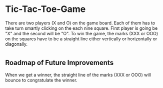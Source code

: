 # Tic-Tac-Toe-Game
There are two players (X and O) on the game board. Each of them has to take turn smartly clicking on the each nine square. First player is going be "X"
and the second will be "O".
To win the game, the marks (XXX or OOO) on the squares have to be a straight line either vertically or horizontally or diagonally. 
# <h2>Roadmap of Future Improvements</h2>
When we get a winner, the straight line of the marks (XXX or OOO) will bounce to congratulate the winner.
